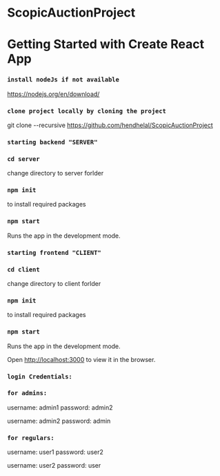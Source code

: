 # ScopicAuctionProject

# Getting Started with Create React App


### `install nodeJs if not available`
https://nodejs.org/en/download/

### `clone project locally by cloning the project`
git clone --recursive  https://github.com/hendhelal/ScopicAuctionProject 

### `starting backend "SERVER" `
###  `cd server`
change directory to server forlder

### `npm init`
to install required packages

### `npm start`
Runs the app in the development mode.

### `starting frontend "CLIENT" `

###  `cd client` 
change directory to client forlder

### `npm init`
to install required packages

### `npm start`
Runs the app in the development mode.

Open [http://localhost:3000](http://localhost:3000) to view it in the browser.

### `login Credentials:`

### `for admins:`
username: admin1
password: admin2

username: admin2
password: admin


### `for regulars:`
username: user1
password: user2

username: user2
password: user




